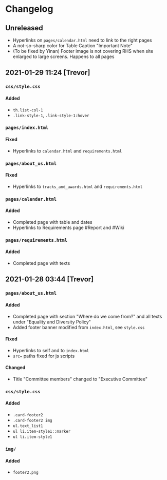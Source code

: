 # Changelog

## Unreleased
- Hyperlinks on `pages/calendar.html` need to link to the right pages
- A not-so-sharp color for Table Caption "Important Note"
- (To be fixed by Yinan) Footer image is not covering RHS when site enlarged to large screens. Happens to all pages

## 2021-01-29 11:24 [Trevor]

### `css/style.css`
#### Added
- `th.list-col-1`
- `.link-style-1`, `.link-style-1:hover`

### `pages/index.html`
#### Fixed
- Hyperlinks to `calendar.html` and `requirements.html`

### `pages/about_us.html`
#### Fixed
- Hyperlinks to `tracks_and_awards.html` and `requirements.html`

### `pages/calendar.html`
#### Added
- Completed page with table and dates
- Hyperlinks to Requirements page #Report and #Wiki

### `pages/requirements.html`
#### Added
- Completed page with texts


## 2021-01-28 03:44 [Trevor]

### `pages/about_us.html`
#### Added
- Completed page with section "Where do we come from?" and all texts under "Equality and Diversity Policy"
- Added footer banner modified from `index.html`, see `style.css`
#### Fixed
- Hyperlinks to self and to `index.html`
- `src=` paths fixed for js scripts
#### Changed
- Title "Committee members" changed to "Executive Committee"

### `css/style.css`
#### Added
- `.card-footer2`
- `.card-footer2 img`
- `ul.text_list1`
- `ul li.item-style1::marker`
- `ul li.item-style1`

### `img/`
#### Added
- `footer2.png`
